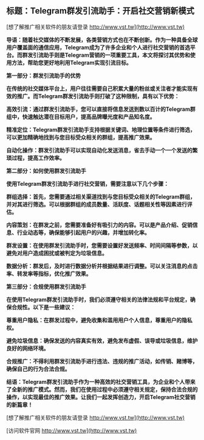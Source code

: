 ## **标题：Telegram群发引流助手：开启社交营销新模式**

[想了解推广相关软件的朋友请登录 http://www.vst.tw](http://www.vst.tw)

**导语：随着社交媒体的不断发展，各类营销方式也在不断创新。作为一种具备全球用户覆盖面的通信应用，Telegram成为了许多企业和个人进行社交营销的首选平台。而群发引流助手则是Telegram营销的一项重要工具，本文将探讨其优势和使用方法，帮助您更好地利用Telegram实现引流目标。**

**第一部分：群发引流助手的优势**

**在传统的社交媒体平台上，用户往往需要自己积累大量的粉丝或关注者才能实现有效的推广。而Telegram群发引流助手则打破了这种限制，具有以下优势：**

**高效引流：通过群发引流助手，您可以直接将信息发送到数以百计的Telegram群组中，快速触达潜在目标用户，提高品牌曝光度和产品知名度。**

**精准定位：Telegram群发引流助手支持根据关键词、地理位置等条件进行筛选，可以更加精确地找到与您目标受众相关的群组，提高推广效果。**

**自动化操作：群发引流助手可以实现自动化发送消息，省去手动一个一个发送的繁琐过程，提高工作效率。**

**第二部分：如何使用群发引流助手**

**使用Telegram群发引流助手进行社交营销，需要注意以下几个步骤：**

**群组选择：首先，您需要通过相关渠道找到与您目标受众相关的Telegram群组，并对其进行筛选。可以根据群组的成员数量、活跃度、话题相关性等因素进行评估。**

**内容策划：在群发之前，您需要准备好有吸引力的内容。可以是产品介绍、促销信息、行业动态等，确保能够引起用户的兴趣，并增加转化率。**

**群发设置：在使用群发引流助手时，您需要设置好发送频率、时间间隔等参数，以避免对用户造成困扰或被判定为垃圾信息。**

**数据分析：群发后，及时进行数据分析并根据结果进行调整。可以关注消息的点击率、转发率等指标，优化推广效果。**

**第三部分：合规使用群发引流助手**

**在使用Telegram群发引流助手时，我们必须遵守相关的法律法规和平台规定，确保合规性。以下是一些建议：**

**尊重用户隐私：在群发过程中，避免收集和滥用用户个人信息，尊重用户的隐私权。**

**避免垃圾信息：确保发送的内容真实有效，避免发布虚假、误导或垃圾信息，维护良好的网络环境。**

**合规推广：不得利用群发引流助手进行违法、违规的推广活动，如传销、赌博等，确保自己的行为合法合规。**

**结语：Telegram群发引流助手作为一种高效的社交营销工具，为企业和个人带来了全新的推广模式。然而，我们在使用过程中必须遵守相关规定，保持合法合规的操作，以实现最佳的推广效果。让我们一起发挥创造力，开启Telegram社交营销的新篇章！**

[想了解推广相关软件的朋友请登录 http://www.vst.tw](http://www.vst.tw)


[访问软件官网 http://www.vst.tw](http://www.vst.tw)
